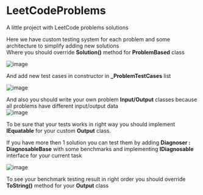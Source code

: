 # LeetCodeProblems  
  
A little project with LeetCode problems solutions  
  
Here we have custom testing system for each problem and some architecture to simplify adding new solutions  
Where you should override <b>Solution()</b> method for <b>ProblemBased</b> class  
  
![image](https://user-images.githubusercontent.com/65999338/220156955-f82065cb-8c5b-44b2-b9eb-4eb565d96965.png)  
  
   
And add new test cases in constructor in <b>_ProblemTestCases</b> list  
  
![image](https://user-images.githubusercontent.com/65999338/220157119-fae34f85-9d4b-4c7b-8171-25c7272f737e.png)  
   
   
And also you should write your own problem <b>Input/Output</b> classes because all problems have different input/output data  
![image](https://user-images.githubusercontent.com/65999338/220447316-e4e08611-83b0-4c75-9b36-98dae8ba1cf4.png)
    
    
To be sure that your tests works in right way you should implement<b> IEquatable<Output></b> for your custom <b>Output</b> class.  

If you have more then 1 solution you can test them by adding <b>Diagnoser : DiagnosableBase<Diagnoser></b> with some benchmarks 
and implementing <b>IDiagnosable</b> interface for your current task  
   
![image](https://user-images.githubusercontent.com/65999338/220447089-116cc8e2-7a8a-4a48-8fb3-861b4f8e13b2.png)

To see your benchmark testing result in right order you should override <b>ToString()</b> method for your <b>Output</b> class
   
